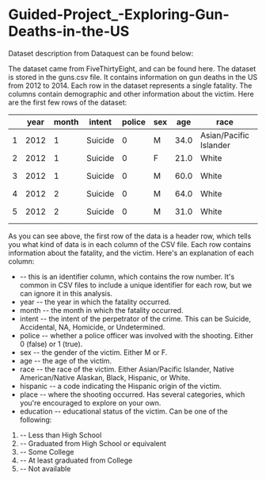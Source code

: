 # Guided-Project_-Exploring-Gun-Deaths-in-the-US

Dataset description from Dataquest can be found below: 

The dataset came from FiveThirtyEight, and can be found here. The dataset is stored in the guns.csv file. It contains information on gun deaths in the US from 2012 to 2014. Each row in the dataset represents a single fatality. The columns contain demographic and other information about the victim. Here are the first few rows of the dataset:

| |year	|month	|intent	|police	|sex	|age	|race	|hispanic	|place	|education|
|---|---|-----|---|---|---|---|---|---|---|---|
|1	|2012	|1	|Suicide	|0	|M	|34.0	|Asian/Pacific Islander	|100	|Home	|4.0|
|2	|2012	|1	|Suicide	|0	|F	|21.0	|White	|100	|Street	|3.0|
|3	|2012	|1	|Suicide	|0	|M	|60.0	|White	|100	|Other specified	|4.0|
|4	|2012	|2	|Suicide	|0	|M	|64.0	|White	|100	|Home	|4.0|
|5	|2012	|2	|Suicide	|0	|M	|31.0	|White	|100	|Other specified	|2.0|

As you can see above, the first row of the data is a header row, which tells you what kind of data is in each column of the CSV file. Each row contains information about the fatality, and the victim. Here's an explanation of each column:

* -- this is an identifier column, which contains the row number. It's common in CSV files to include a unique identifier for each row, but we can ignore it in this analysis.
* year -- the year in which the fatality occurred.
* month -- the month in which the fatality occurred.
* intent -- the intent of the perpetrator of the crime. This can be Suicide, Accidental, NA, Homicide, or Undetermined.
* police -- whether a police officer was involved with the shooting. Either 0 (false) or 1 (true).
* sex -- the gender of the victim. Either M or F.
* age -- the age of the victim.
* race -- the race of the victim. Either Asian/Pacific Islander, Native American/Native Alaskan, Black, Hispanic, or White.
* hispanic -- a code indicating the Hispanic origin of the victim.
* place -- where the shooting occurred. Has several categories, which you're encouraged to explore on your own.
* education -- educational status of the victim. Can be one of the following:
1. -- Less than High School
2. -- Graduated from High School or equivalent
3. -- Some College
4. -- At least graduated from College
5. -- Not available
